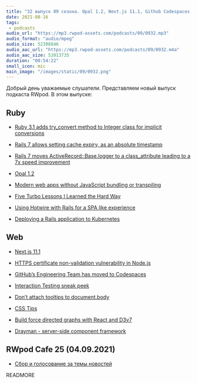 ```yaml
---
title: "32 выпуск 09 сезона. Opal 1.2, Next.js 11.1, Github Codespaces, Turbo, CSS Tips, Drayman и прочее"
date: 2021-08-16
tags:
 - podcasts
audio_url: "https://mp3.rwpod-assets.com/podcasts/09/0932.mp3"
audio_format: "audio/mpeg"
audio_size: 52308846
audio_aac_url: "https://mp3.rwpod-assets.com/podcasts/09/0932.m4a"
audio_aac_size: 52013735
duration: "00:54:22"
small_icon: mic
main_image: "/images/static/09/0932.png"
---
```


Добрый день уважаемые слушатели. Представляем новый выпуск подкаста RWpod. В этом выпуске:

## Ruby

 - [Ruby 3.1 adds try_convert method to Integer class for implicit conversions](https://blog.saeloun.com/2021/08/03/ruby-adds-integer-try-convert)
 - [Rails 7 allows setting cache expiry, as an absolute timestamp](https://blog.saeloun.com/2021/07/28/rails-7-adds-absolute-timestamp-cache-expiry)
 - [Rails 7 moves ActiveRecord::Base.logger to a class_attribute leading to a 7x speed improvement](https://blog.saeloun.com/2021/08/10/logger-class-attr.html)
 - [Opal 1.2](https://opalrb.com/blog/2021/08/09/opal-1-2/)
 - [Modern web apps without JavaScript bundling or transpiling](https://world.hey.com/dhh/modern-web-apps-without-javascript-bundling-or-transpiling-a20f2755)


 - [Five Turbo Lessons I Learned the Hard Way](https://www.viget.com/articles/five-turbo-lessons-i-learned-the-hard-way/)
 - [Using Hotwire with Rails for a SPA like experience](https://www.mikewilson.dev/posts/using-hotwire-with-rails-for-a-spa-like-experience/)
 - [Deploying a Rails application to Kubernetes](https://kubernetes-rails.com/)

## Web

 - [Next.js 11.1](https://nextjs.org/blog/next-11-1)
 - [HTTPS certificate non-validation vulnerability in Node.js](https://httptoolkit.tech/blog/node-https-vulnerability/)
 - [GitHub’s Engineering Team has moved to Codespaces](https://github.blog/2021-08-11-githubs-engineering-team-moved-codespaces/)
 - [Interaction Testing sneak peek](https://storybook.js.org/blog/interaction-testing-sneak-peek/)


 - [Don’t attach tooltips to document.body](https://atfzl.com/don-t-attach-tooltips-to-document-body)
 - [CSS Tips](https://markodenic.com/css-tips/)
 - [Build force directed graphs with React and D3v7](https://reactfordataviz.com/articles/force-directed-graphs-with-react-and-d3v7/)
 - [Drayman - server-side component framework](https://www.drayman.io/)

## RWpod Cafe 25 (04.09.2021)

 - [Сбор и голосование за темы новостей](https://github.com/rwpod/cafe-discussions/discussions/10)


READMORE
